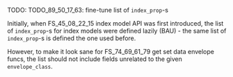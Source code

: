 
TODO: TODO_89_50_17_63: fine-tune list of `index_prop`-s

Initially, when FS_45_08_22_15 index model API was first introduced,
the list of `index_prop`-s for index models were defined lazily (BAU) -
the same list of `index_prop`-s is defined the one used before.

However, to make it look sane for FS_74_69_61_79 get set data envelope funcs,
the list should not include fields unrelated to the given `envelope_class`.
